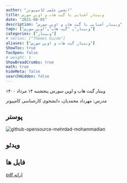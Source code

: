 ```yaml
---
author: "انجمن علمی کامپیوتر"
title: وبینار آشنایی با گیت هاب و اوپن سورس
date: "2021-08-05"
description: "وبینار آشنایی با گیت هاب و اوپن سورس"
tags: ["وبینار", "گیت هاب","اوپن سورس"]
categories: ["وبینار"]
# series: ["Themes Guide"]
aliases: ["وبینار گیت هاب و اوپن سورس"]
ShowToc: true
TocOpen: false
# weight: 1
ShowBreadCrumbs: true
math: true
hideMeta: false
searchHidden: false
---
```


وبینار گیت هاب و اوپن سورس پنجشنبه ۱۴ مرداد ۱۴۰۰

مدرس: مهرداد محمدیان، دانشجوی کارشناسی کامپیوتر

<!--more-->

## پوستر 

![github-opensource-mehrdad-mohammadian](../images/github-iaum.jpg)

## ویدئو


## فایل ها

[pdf ارائه](../files/github.pdf)
